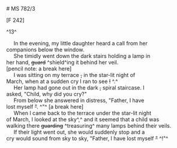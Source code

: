 # MS 782/3

[F 242]

^13^

&nbsp;&nbsp;&nbsp;&nbsp;&nbsp;In the evening, my little daughter heard a call from her \
companions below the window. \
&nbsp;&nbsp;&nbsp;&nbsp;&nbsp;She timidly went down the dark stairs holding a lamp in \
her hand, ~~guard~~ ^shield^ing it behind her veil. \
[pencil note: a break here] \
&nbsp;&nbsp;&nbsp;&nbsp;&nbsp;I was sitting on my terrace ~~,~~ in the star-lit night of \
March, when at a sudden cry I ran to see ~~!~~ ^.^ \
&nbsp;&nbsp;&nbsp;&nbsp;&nbsp;Her lamp had gone out in the dark ~~,~~ spiral staircase. I \
asked, "Child, why did you cry?" \
&nbsp;&nbsp;&nbsp;&nbsp;&nbsp;From below she answered in distress, "Father, I have \
lost myself ~~"~~. ^"^
[a break here] \
&nbsp;&nbsp;&nbsp;&nbsp;&nbsp;When I came back to the terrace under the star-lit night \
of March, I looked at the sky^,^ and it seemed that a child was \
walking there ~~guarding~~ ^treasuring^ many lamps behind their veils. \
&nbsp;&nbsp;&nbsp;&nbsp;&nbsp;If their light went out, she would suddenly stop and a \
cry would sound from sky to sky, "Father, I have lost myself ~~"~~ ^!"^
